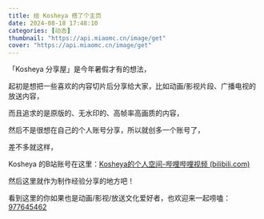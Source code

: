 ```yaml
---
title: 给 Kosheya 搭了个主页
date: 2024-08-18 17:48:10
categories: [动态]
thumbnail: "https://api.miaomc.cn/image/get"
cover: "https://api.miaomc.cn/image/get"
---
```

「Kosheya 分享屋」是今年暑假才有的想法，

起初是想把一些喜欢的内容切片后分享给大家，比如动画/影视片段、广播电视的放送内容，

而且追求的是原版的、无水印的、高帧率高画质的内容，

然后不是很想在自己的个人账号分享，所以就创多一个账号了，

差不多就这样，

Kosheya 的B站账号在这里：[Kosheya的个人空间-哔哩哔哩视频 (bilibili.com)](https://space.bilibili.com/3546727021807920/)

然后这里就作为制作经验分享的地方吧！

看到这里的你如果也是动画/影视/放送文化爱好者，也欢迎来一起唠嗑：[977645462](https://qm.qq.com/q/3cISZsxN4c)